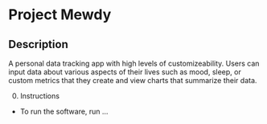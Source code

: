 # Project Mewdy

## Description

A personal data tracking app with high levels of customizeability. Users can input data about various aspects of their lives such as mood, sleep, or custom metrics that they create and view charts that summarize their data.

0. Instructions
- To run the software, run ...
